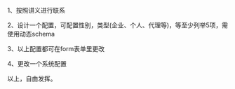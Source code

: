 1、按照讲义进行联系

2、设计一个配置，可配置性别，类型(企业、个人、代理等)，等至少列举5项，需使用动态schema

3、以上配置都可在form表单里更改

4、更改一个系统配置

以上，自由发挥。
